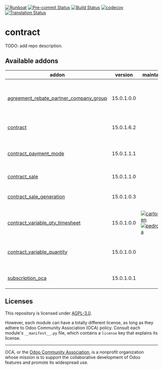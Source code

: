 
[![Runboat](https://img.shields.io/badge/runboat-Try%20me-875A7B.png)](https://runboat.odoo-community.org/builds?repo=OCA/contract&target_branch=15.0)
[![Pre-commit Status](https://github.com/OCA/contract/actions/workflows/pre-commit.yml/badge.svg?branch=15.0)](https://github.com/OCA/contract/actions/workflows/pre-commit.yml?query=branch%3A15.0)
[![Build Status](https://github.com/OCA/contract/actions/workflows/test.yml/badge.svg?branch=15.0)](https://github.com/OCA/contract/actions/workflows/test.yml?query=branch%3A15.0)
[![codecov](https://codecov.io/gh/OCA/contract/branch/15.0/graph/badge.svg)](https://codecov.io/gh/OCA/contract)
[![Translation Status](https://translation.odoo-community.org/widgets/contract-15-0/-/svg-badge.svg)](https://translation.odoo-community.org/engage/contract-15-0/?utm_source=widget)

<!-- /!\ do not modify above this line -->

# contract

TODO: add repo description.

<!-- /!\ do not modify below this line -->

<!-- prettier-ignore-start -->

[//]: # (addons)

Available addons
----------------
addon | version | maintainers | summary
--- | --- | --- | ---
[agreement_rebate_partner_company_group](agreement_rebate_partner_company_group/) | 15.0.1.0.0 |  | Rebate agreements applied to all company group members
[contract](contract/) | 15.0.1.6.2 |  | Recurring - Contracts Management
[contract_payment_mode](contract_payment_mode/) | 15.0.1.1.1 |  | Payment mode in contracts and their invoices
[contract_sale](contract_sale/) | 15.0.1.1.0 |  | Contract from Sale
[contract_sale_generation](contract_sale_generation/) | 15.0.1.0.3 |  | Contracts Management - Recurring Sales
[contract_variable_qty_timesheet](contract_variable_qty_timesheet/) | 15.0.1.0.0 | [![carlosdauden](https://github.com/carlosdauden.png?size=30px)](https://github.com/carlosdauden) [![pedrobaeza](https://github.com/pedrobaeza.png?size=30px)](https://github.com/pedrobaeza) | Add formula to invoice
[contract_variable_quantity](contract_variable_quantity/) | 15.0.1.0.0 |  | Variable quantity in contract recurrent invoicing
[subscription_oca](subscription_oca/) | 15.0.1.0.1 |  | Generate recurring invoices.

[//]: # (end addons)

<!-- prettier-ignore-end -->

## Licenses

This repository is licensed under [AGPL-3.0](LICENSE).

However, each module can have a totally different license, as long as they adhere to Odoo Community Association (OCA)
policy. Consult each module's `__manifest__.py` file, which contains a `license` key
that explains its license.

----
OCA, or the [Odoo Community Association](http://odoo-community.org/), is a nonprofit
organization whose mission is to support the collaborative development of Odoo features
and promote its widespread use.
